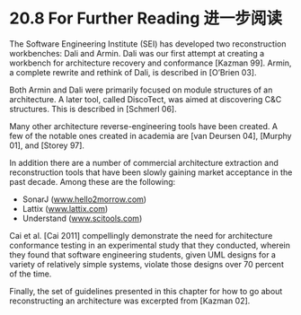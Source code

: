 20.8 For Further Reading 进一步阅读
===

The Software Engineering Institute (SEI) has developed two reconstruction workbenches: Dali and Armin. Dali was our first attempt at creating a workbench for architecture recovery and conformance [Kazman 99]. Armin, a complete rewrite and rethink of Dali, is described in [O’Brien 03].

Both Armin and Dali were primarily focused on module structures of an architecture. A later tool, called DiscoTect, was aimed at discovering C&C structures. This is described in [Schmerl 06].

Many other architecture reverse-engineering tools have been created. A few of the notable ones created in academia are [van Deursen 04], [Murphy 01], and [Storey 97].

In addition there are a number of commercial architecture extraction and reconstruction tools that have been slowly gaining market acceptance in the past decade. Among these are the following:
* SonarJ (www.hello2morrow.com)
* Lattix (www.lattix.com)
* Understand (www.scitools.com)

Cai et al. [Cai 2011] compellingly demonstrate the need for architecture conformance testing in an experimental study that they conducted, wherein they found that software engineering students, given UML designs for a variety of relatively simple systems, violate those designs over 70 percent of the time.

Finally, the set of guidelines presented in this chapter for how to go about reconstructing an architecture was excerpted from [Kazman 02].
